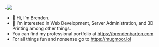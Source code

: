 -![](https://komarev.com/ghpvc/?username=mugmoor)
- 👋 Hi, I’m Brenden.
- 👀 I’m interested in Web Development, Server Administration, and 3D Printing among other things.
- You can find my professional portfolio at https://brendenbarton.com
- For all things fun and nonsense go to https://mugmoor.lol

